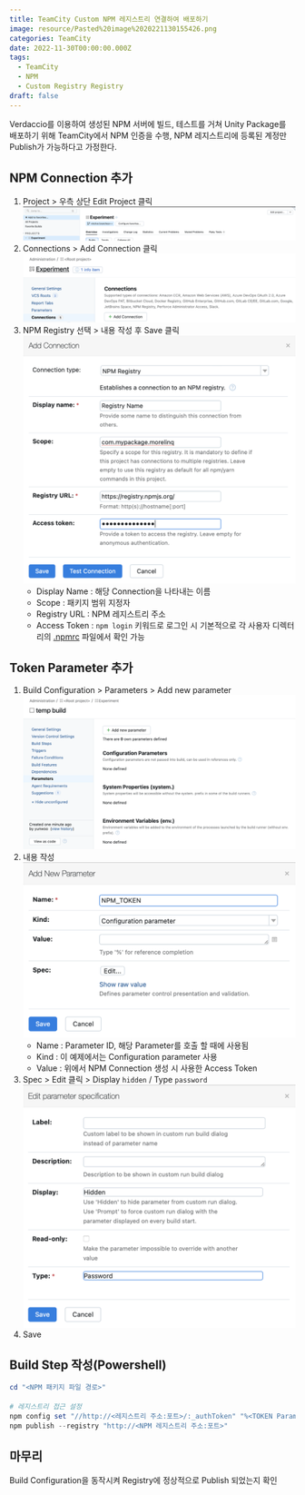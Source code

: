 ```yaml
---
title: TeamCity Custom NPM 레지스트리 연결하여 배포하기
image: resource/Pasted%20image%2020221130155426.png
categories: TeamCity
date: 2022-11-30T00:00:00.000Z
tags:
  - TeamCity
  - NPM
  - Custom Registry Registry
draft: false
---
```

Verdaccio를 이용하여 생성된 NPM 서버에 빌드, 테스트를 거쳐 Unity Package를 배포하기 위해 TeamCity에서 NPM 인증을 수행, NPM 레지스트리에 등록된 계정만 Publish가 가능하다고 가정한다.

## NPM Connection 추가
1. Project > 우측 상단 Edit Project 클릭
![](../../resource/스크린샷%202022-11-30%20오후%203.17.37.png)
2. Connections > Add Connection 클릭
![](../../resource/스크린샷%202022-11-30%20오후%203.18.30.png)
3. NPM Registry 선택 > 내용 작성 후 Save 클릭
![](../../resource/Pasted%20image%2020221130151952.png)
	- Display Name : 해당 Connection을 나타내는 이름
	- Scope : 패키지 범위 지정자
	- Registry URL : NPM 레지스트리 주소
	- Access Token : `npm login` 키워드로 로그인 시 기본적으로 각 사용자 디렉터리의 [.npmrc](https://outofbedlam.gitbooks.io/npm-handbook/content/config/npmrc.html) 파일에서 확인 가능

## Token Parameter 추가
1. Build Configuration > Parameters > Add new parameter
   ![](../../resource/Pasted%20image%2020221130153138.png)
2. 내용 작성
   ![](../../resource/Pasted%20image%2020221130153411.png)
	- Name : Parameter ID, 해당 Parameter를 호출 할 때에 사용됨
	- Kind : 이 예제에서는 Configuration parameter 사용
	- Value : 위에서 NPM Connection 생성 시 사용한 Access Token
3. Spec > Edit 클릭 > Display `hidden` / Type `password`
   ![](../../resource/Pasted%20image%2020221130153643.png)
4. Save

## Build Step 작성(Powershell)
```powershell
cd "<NPM 패키지 파일 경로>"

# 레지스트리 접근 설정
npm config set "//http://<레지스트리 주소:포트>/:_authToken" "%<TOKEN Parameter 이름>%"
npm publish --registry "http://<NPM 레지스트리 주소:포트>"
```

## 마무리
Build Configuration을 동작시켜 Registry에 정상적으로 Publish 되었는지 확인